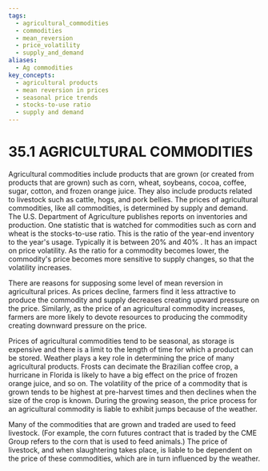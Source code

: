 ```yaml
---
tags:
  - agricultural_commodities
  - commodities
  - mean_reversion
  - price_volatility
  - supply_and_demand
aliases:
  - Ag commodities
key_concepts:
  - agricultural products
  - mean reversion in prices
  - seasonal price trends
  - stocks-to-use ratio
  - supply and demand
---
```


# 35.1 AGRICULTURAL COMMODITIES  

Agricultural commodities include products that are grown (or created from products that are grown) such as corn, wheat, soybeans, cocoa, coffee, sugar, cotton, and frozen orange juice. They also include products related to livestock such as cattle, hogs, and pork bellies. The prices of agricultural commodities, like all commodities, is determined by supply and demand. The U.S. Department of Agriculture publishes reports on inventories and production. One statistic that is watched for commodities such as corn and wheat is the stocks-to-use ratio. This is the ratio of the year-end inventory to the year's usage. Typically it is between $20\%$ and $40\%$ . It has an impact on price volatility. As the ratio for a commodity becomes lower, the commodity's price becomes more sensitive to supply changes, so that the volatility increases.  

There are reasons for supposing some level of mean reversion in agricultural prices. As prices decline, farmers find it less attractive to produce the commodity and supply decreases creating upward pressure on the price. Similarly, as the price of an agricultural commodity increases, farmers are more likely to devote resources to producing the commodity creating downward pressure on the price.  

Prices of agricultural commodities tend to be seasonal, as storage is expensive and there is a limit to the length of time for which a product can be stored. Weather plays a key role in determining the price of many agricultural products. Frosts can decimate the Brazilian coffee crop, a hurricane in Florida is likely to have a big effect on the price of frozen orange juice, and so on. The volatility of the price of a commodity that is grown tends to be highest at pre-harvest times and then declines when the size of the crop is known. During the growing season, the price process for an agricultural commodity is liable to exhibit jumps because of the weather.  

Many of the commodities that are grown and traded are used to feed livestock. (For example, the corn futures contract that is traded by the CME Group refers to the corn that is used to feed animals.) The price of livestock, and when slaughtering takes place, is liable to be dependent on the price of these commodities, which are in turn influenced by the weather.  
